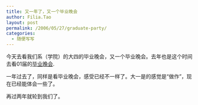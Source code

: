 ```yaml
---
title: 又一年了，又一个毕业晚会
author: Filia.Tao
layout: post
permalink: /2006/05/27/graduate-party/
categories:
  - 随便写写
---
```

今天去看我们系（学院）的大四的毕业晚会，又一个毕业晚会。去年也是这个时间去看01届的[毕业晚会][1].

一年过去了，同样是看毕业晚会，感受已经不一样了。大一是的感觉是“做作”，现在已经能体会一些了。

再过两年就轮到我们了。

 [1]: http://spaces.msn.com/why-gudu/blog/cns!883AD422728D2B51!130.entry